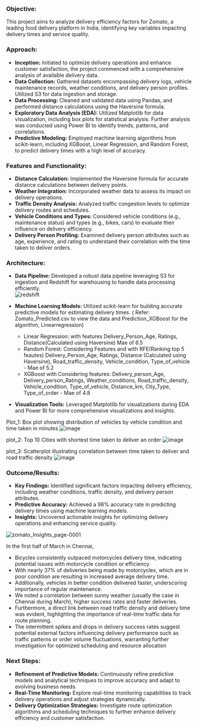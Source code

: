 ### **Objective:** 
This project aims to analyze delivery efficiency factors for Zomato, a leading food delivery platform in India, identifying key variables impacting delivery times and service quality.

### **Approach:**
   - **Inception:** Initiated to optimize delivery operations and enhance customer satisfaction, the project commenced with a comprehensive analysis of available delivery data.
   - **Data Collection:** Gathered datasets encompassing delivery logs, vehicle maintenance records, weather conditions, and delivery person profiles. Utilized S3 for data ingestion and storage.
   - **Data Processing:** Cleaned and validated data using Pandas, and performed distance calculations using the Haversine formula.
   - **Exploratory Data Analysis (EDA):** Utilized Matplotlib for data visualization, including box plots for statistical analysis. Further analysis was conducted using Power BI to identify trends, patterns, and correlations.
   - **Predictive Modeling:** Employed machine learning algorithms from scikit-learn, including XGBoost, Linear Regression, and Random Forest, to predict delivery times with a high level of accuracy.

### **Features and Functionality:**
   - **Distance Calculation:** Implemented the Haversine formula for accurate distance calculations between delivery points.
   - **Weather Integration:** Incorporated weather data to assess its impact on delivery operations.
   - **Traffic Density Analysis:** Analyzed traffic congestion levels to optimize delivery routes and schedules.
   - **Vehicle Conditions and Types:** Considered vehicle conditions (e.g., maintenance status) and types (e.g., bikes, cars) to evaluate their influence on delivery efficiency.
   - **Delivery Person Profiling:** Examined delivery person attributes such as age, experience, and rating to understand their correlation with the time taken to deliver orders.

### **Architecture:**
   - **Data Pipeline:** Developed a robust data pipeline leveraging S3 for ingestion and Redshift for warehousing to handle data processing efficiently.  
   ![redshift](https://github.com/Ashvakg/Zomato-Delivery-Efficiency_Analyzing-and-Predicting-Factors/assets/83398283/b0f5ed53-93b4-49cd-8344-92f6c6d57949)
     
   - **Machine Learning Models:** Utilized scikit-learn for building accurate predictive models for estimating delivery times.
     ( Refer: Zomato_Predicted.csv to view the data and Prediction_XGBoost for the algorithm, Linearregression)
      - Linear Regression: with features Delivery_Person_Age, Ratings, Distance(Calculated using Haversine) Mae of 6.5
      - Random Forest: Considering Features and with RFE(Ranking top 5 feautes)  Delivery_Person_Age, Ratings, Distance (Calculated using Haversine), Road_traffic_density, Vehicle_condition, Type_of_vehicle - Mae of 5.2
      - XGBoost with Considering features: Delivery_person_Age, Delivery_person_Ratings, Weather_conditions, Road_traffic_density, Vehicle_condition, Type_of_vehicle, Distance_km, City_Type, Type_of_order - Mae of 4.8
   
   - **Visualization Tools:** Leveraged Matplotlib for visualizations during EDA and Power BI for more comprehensive visualizations and insights.

   Plot_1: Box plot showing distribution of vehicles by vehicle condition and time taken in minutes
   ![image](https://github.com/Ashvakg/Zomato-Insights/assets/83398283/c0a151be-96ec-4be4-bb8b-3afea0a47032)
   
   plot_2: Top 10 Cities with shortest time taken to deliver an order
   ![image](https://github.com/Ashvakg/Zomato-Insights/assets/83398283/a665379a-5265-4372-8820-ac7eaf4748a0)
   
   plot_3: Scatterplot illustrating correlation between time taken to deliver and road traffic density
   ![image](https://github.com/Ashvakg/Zomato-Insights/assets/83398283/e0b77665-55d7-49b9-804e-43cecdc7042c)

### **Outcome/Results:**
   - **Key Findings:** Identified significant factors impacting delivery efficiency, including weather conditions, traffic density, and delivery person attributes.
   - **Predictive Accuracy:** Achieved a 98% accuracy rate in predicting delivery times using machine learning models.
   - **Insights:** Uncovered actionable insights for optimizing delivery operations and enhancing service quality.

   ![zomato_Insights_page-0001](https://github.com/Ashvakg/Zomato-Delivery-Efficiency_Analyzing-and-Predicting-Factors/assets/83398283/46eea623-c5fb-4219-8c06-1021d681e441) 

In the first half of March in Chennai, 
   - Bicycles consistently outpaced motorcycles delivery time, indicating potential issues with motorcycle condition or efficiency
   - With nearly 37% of deliveries being made by motorcycles, which are in poor condition are resulting in increased average delivery time.
   - Additionally, vehicles in better condition delivered faster, underscoring importance of regular maintenance.
   - We noted a correlation between sunny weather (usually the case in Chennai during March), higher success rates and faster deliveries.
   - Furthermore, a direct link between road traffic density and delivery time was evident, highlighting the importance of real-time traffic data for route planning.
   - The intermittent spikes and drops in delivery success rates suggest potential external factors influencing delivery performance such as traffic patterns or order volume fluctuations, warranting further investigation for optimized scheduling and resource allocation

### **Next Steps:**
   - **Refinement of Predictive Models:** Continuously refine predictive models and analytical techniques to improve accuracy and adapt to evolving business needs.
   - **Real-Time Monitoring:** Explore real-time monitoring capabilities to track delivery operations and adjust strategies dynamically.
   - **Delivery Optimization Strategies:** Investigate route optimization algorithms and scheduling techniques to further enhance delivery efficiency and customer satisfaction.

